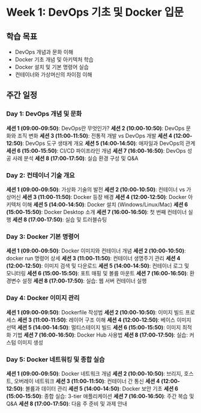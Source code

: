 # Week 1: DevOps 기초 및 Docker 입문

## 학습 목표
- DevOps 개념과 문화 이해
- Docker 기초 개념 및 아키텍처 학습
- Docker 설치 및 기본 명령어 실습
- 컨테이너와 가상머신의 차이점 이해

## 주간 일정

### Day 1: DevOps 개념 및 문화
**세션 1 (09:00-09:50)**: DevOps란 무엇인가?
**세션 2 (10:00-10:50)**: DevOps 문화와 조직 변화
**세션 3 (11:00-11:50)**: 전통적 개발 vs DevOps 개발
**세션 4 (12:00-12:50)**: DevOps 도구 생태계 개요
**세션 5 (14:00-14:50)**: 애자일과 DevOps의 관계
**세션 6 (15:00-15:50)**: CI/CD 파이프라인 개념
**세션 7 (16:00-16:50)**: DevOps 성공 사례 분석
**세션 8 (17:00-17:50)**: 실습 환경 구성 및 Q&A

### Day 2: 컨테이너 기술 개요
**세션 1 (09:00-09:50)**: 가상화 기술의 발전
**세션 2 (10:00-10:50)**: 컨테이너 vs 가상머신
**세션 3 (11:00-11:50)**: Docker 등장 배경
**세션 4 (12:00-12:50)**: Docker 아키텍처 이해
**세션 5 (14:00-14:50)**: Docker 설치 (Windows/Linux/Mac)
**세션 6 (15:00-15:50)**: Docker Desktop 소개
**세션 7 (16:00-16:50)**: 첫 번째 컨테이너 실행
**세션 8 (17:00-17:50)**: 실습 및 트러블슈팅

### Day 3: Docker 기본 명령어
**세션 1 (09:00-09:50)**: Docker 이미지와 컨테이너 개념
**세션 2 (10:00-10:50)**: docker run 명령어 상세
**세션 3 (11:00-11:50)**: 컨테이너 생명주기 관리
**세션 4 (12:00-12:50)**: 이미지 검색 및 다운로드
**세션 5 (14:00-14:50)**: 컨테이너 로그 및 모니터링
**세션 6 (15:00-15:50)**: 포트 매핑 및 볼륨 마운트
**세션 7 (16:00-16:50)**: 환경변수 설정
**세션 8 (17:00-17:50)**: 실습: 웹 서버 컨테이너 실행

### Day 4: Docker 이미지 관리
**세션 1 (09:00-09:50)**: Dockerfile 작성법
**세션 2 (10:00-10:50)**: 이미지 빌드 프로세스
**세션 3 (11:00-11:50)**: 레이어 구조 이해
**세션 4 (12:00-12:50)**: 베이스 이미지 선택
**세션 5 (14:00-14:50)**: 멀티스테이지 빌드
**세션 6 (15:00-15:50)**: 이미지 최적화 기법
**세션 7 (16:00-16:50)**: Docker Hub 사용법
**세션 8 (17:00-17:50)**: 실습: 커스텀 이미지 생성

### Day 5: Docker 네트워킹 및 종합 실습
**세션 1 (09:00-09:50)**: Docker 네트워크 개념
**세션 2 (10:00-10:50)**: 브리지, 호스트, 오버레이 네트워크
**세션 3 (11:00-11:50)**: 컨테이너 간 통신
**세션 4 (12:00-12:50)**: 볼륨과 데이터 관리
**세션 5 (14:00-14:50)**: Docker 보안 기초
**세션 6 (15:00-15:50)**: 종합 실습: 3-tier 애플리케이션
**세션 7 (16:00-16:50)**: 주간 복습 및 Q&A
**세션 8 (17:00-17:50)**: 다음 주 준비 및 과제 안내